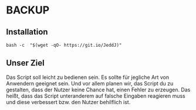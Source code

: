 # BACKUP

## Installation
```
bash -c  "$(wget -qO- https://git.io/JeddJ)"
```

## Unser Ziel
Das Script soll leicht zu bedienen sein.
Es sollte für jegliche Art von Anwendern geeignet sein.
Und vor allem planen wir, das Script du zu gestalten, dass der Nutzer keine Chance hat, einen Fehler zu erzeugen.
Das heißt, dass das Script unteranderem auf falsche Eingaben reagieren muss und diese verbessert bzw. den Nutzer behilflich ist.
